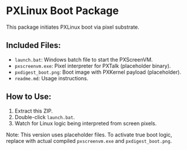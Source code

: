 # PXLinux Boot Package

This package initiates PXLinux boot via pixel substrate.

## Included Files:
- `launch.bat`: Windows batch file to start the PXScreenVM.
- `pxscreenvm.exe`: Pixel interpreter for PXTalk (placeholder binary).
- `pxdigest_boot.png`: Boot image with PXKernel payload (placeholder).
- `readme.md`: Usage instructions.

## How to Use:
1. Extract this ZIP.
2. Double-click `launch.bat`.
3. Watch for Linux logic being interpreted from screen pixels.

Note: This version uses placeholder files. To activate true boot logic,
replace with actual compiled `pxscreenvm.exe` and `pxdigest_boot.png`.

